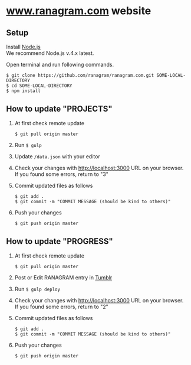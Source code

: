 # www.ranagram.com website

## Setup

Install [Node.js](https://nodejs.org/en/)  
We recommend Node.js v.4.x latest.

Open terminal and run following commands.

```
$ git clone https://github.com/ranagram/ranagram.com.git SOME-LOCAL-DIRECTORY
$ cd SOME-LOCAL-DIRECTORY
$ npm install
```

## How to update "PROJECTS"

1. At first check remote update

    ```
    $ git pull origin master
    ```

2. Run `$ gulp`
3. Update `/data.json` with your editor
4. Check your changes with [http://localhost:3000](http://localhost:3000) URL on your browser.  
If you found some errors, return to "3"
5. Commit updated files as follows

    ```
    $ git add .
    $ git commit -m "COMMIT MESSAGE (should be kind to others)"
    ```

6. Push your changes

    ```
    $ git push origin master
    ```

## How to update "PROGRESS"

1. At first check remote update

    ```
    $ git pull origin master
    ```

2. Post or Edit RANAGRAM entry in [Tumblr](https://www.tumblr.com/)
3. Run `$ gulp deploy`
4. Check your changes with [http://localhost:3000](http://localhost:3000) URL on your browser.  
If you found some errors, return to "2"
5. Commit updated files as follows

    ```
    $ git add .
    $ git commit -m "COMMIT MESSAGE (should be kind to others)"
    ```

6. Push your changes

    ```
    $ git push origin master
    ```
